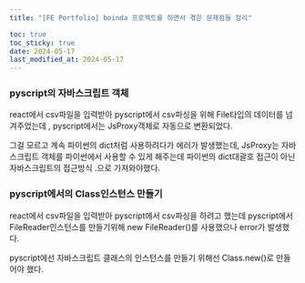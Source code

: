 ```yaml
---
title: "[FE Portfolio] boinda 프로젝트를 하면서 겪은 문제점들 정리"

toc: true
toc_sticky: true
date: 2024-05-17
last_modified_at: 2024-05-17
---
```


### pyscript의 자바스크립트 객체

react에서 csv파일을 입력받아 pyscript에서 csv파싱을 위해 File타입의 데이터를 넘겨주었는데 , pyscript에서는 JsProxy객체로 자동으로 변환되었다.

그걸 모르고 계속 파이썬의 dict처럼 사용하려다가 에러가 발생했는데, JsProxy는 자바스크립트 객체를 파이썬에서 사용할 수 있게 해주는데 파이썬의 dict대괄호 접근이 아닌 자바스크립트의 접근방식 .으로 가져와야했다.

### pyscript에서의 Class인스턴스 만들기

react에서 csv파일을 입력받아 pyscript에서 csv파싱을 하려고 했는데 pyscript에서 FileReader인스턴스를 만들기위해 new FileReader()를 사용했으나 error가 발생했다.

pyscript에선 자바스크립트 클래스의 인스턴스를 만들기 위해선 Class.new()로 만들어야 했다.
